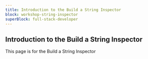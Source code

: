 ```yaml
---
title: Introduction to the Build a String Inspector
block: workshop-string-inspector
superBlock: full-stack-developer
---
```


## Introduction to the Build a String Inspector

This page is for the Build a String Inspector
